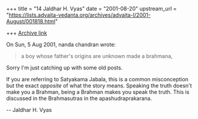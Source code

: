 +++
title = "14 Jaldhar H. Vyas"
date = "2001-08-20"
upstream_url = "https://lists.advaita-vedanta.org/archives/advaita-l/2001-August/001818.html"

+++
[Archive link](https://lists.advaita-vedanta.org/archives/advaita-l/2001-August/001818.html)

On Sun, 5 Aug 2001, nanda chandran wrote:

> a boy
> whose father's origins are unknown made a brahmana,

Sorry I'm just catching up with some old posts.

If you are referring to Satyakama Jabala, this is a common misconception
but the exact *opposite* of what the story means.  Speaking the truth
doesn't make you a Brahman, being a Brahman makes you speak the truth.
This is discussed in the Brahmasutras in the apashudraprakarana.

--
Jaldhar H. Vyas <jaldhar at braincells.com>

